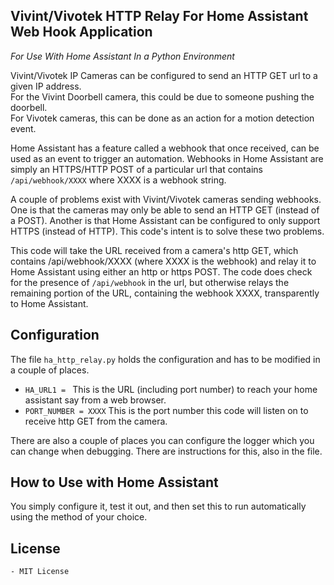 Vivint/Vivotek HTTP Relay For Home Assistant Web Hook Application
------------------
*For Use With Home Assistant In a Python Environment*

Vivint/Vivotek IP Cameras can be configured to send an HTTP GET url to a given IP address.<br/>
For the Vivint Doorbell camera, this could be due to someone pushing the doorbell.<br/>
For Vivotek cameras, this can be done as an action for a motion detection event.<br/>

Home Assistant has a feature called a webhook that once received, can be used as an event to trigger an automation.  Webhooks in Home Assistant are simply an HTTPS/HTTP POST of a particular url that contains `/api/webhook/XXXX` where XXXX is a webhook string.

A couple of problems exist with Vivint/Vivotek cameras sending webhooks.  One is that the cameras may only be able to send an HTTP GET (instead of a POST).  Another is that Home Assistant can be configured to only support HTTPS (instead of HTTP).  This code's intent is to solve these two problems.

This code will take the URL received from a camera's http GET, which contains /api/webhook/XXXX (where XXXX is the webhook) and relay it to Home Assistant using either an http or https POST. The code does check for the presence of `/api/webhook` in the url, but otherwise relays the remaining portion of the URL, containing the webhook XXXX, transparently to Home Assistant.

Configuration
----------
The file `ha_http_relay.py` holds the configuration and has to be modified in a couple of places.
* `HA_URL1 = ` This is the URL (including port number) to reach your home assistant say from a web browser. 
* `PORT_NUMBER = XXXX`  This is the port number this code will listen on to receive http GET from the camera.

There are also a couple of places you can configure the logger which you can change when debugging.  There are instructions for this, also in the file.


How to Use with Home Assistant
-------
You simply configure it, test it out, and then set this to run automatically using the method of your choice.

License
-------
    - MIT License

